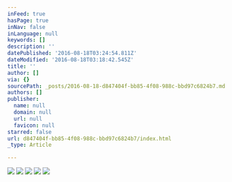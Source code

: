 ```yaml
---
inFeed: true
hasPage: true
inNav: false
inLanguage: null
keywords: []
description: ''
datePublished: '2016-08-18T03:24:54.811Z'
dateModified: '2016-08-18T03:18:42.545Z'
title: ''
author: []
via: {}
sourcePath: _posts/2016-08-18-d847404f-bb85-4f08-988c-bbd97c6824b7.md
authors: []
publisher:
  name: null
  domain: null
  url: null
  favicon: null
starred: false
url: d847404f-bb85-4f08-988c-bbd97c6824b7/index.html
_type: Article

---
```

![](https://the-grid-user-content.s3-us-west-2.amazonaws.com/c60658d0-ac0e-4f89-95a1-549e4d4ac6aa.png)
![](https://the-grid-user-content.s3-us-west-2.amazonaws.com/f18c474b-8cfe-4b49-af56-5352127e17f3.png)
![](https://the-grid-user-content.s3-us-west-2.amazonaws.com/9031c061-8a24-44fd-b0c0-34a8140e8f7f.png)
![](https://the-grid-user-content.s3-us-west-2.amazonaws.com/a9c2e62c-6dcd-4e52-abf0-91c5b23cb6c0.jpg)
![](https://the-grid-user-content.s3-us-west-2.amazonaws.com/ccc241a3-2b12-4226-a137-eec676bf5c4e.jpg)
